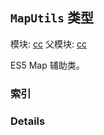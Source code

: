 ## `MapUtils` 类型



模块: [cc](../modules/cc.md)
父模块: [cc](../modules/cc.md)


ES5 Map 辅助类。



### 索引





### Details




